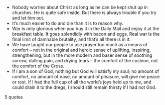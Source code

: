  - Nobody worries about Christ as long as he can be kept shut up in churches. He is quite safe inside. But there is always trouble if you try and let him out.
 - It’s much easier to do and die than it is to reason why.
 - War is only glorious when you buy it in the Daily Mail and enjoy it at the breakfast table. It goes splendidly with bacon and eggs. Real war is the final limit of damnable brutality, and that’s all there is in it.
 - We have taught our people to use prayer too much as a means of comfort – not in the original and heroic sense of uplifting, inspiring, strengthening, but in the more modern and baser sense of soothing sorrow, dulling pain, and drying tears – the comfort of the cushion, not the comfort of the Cross.
 - If I am a son of God, nothing but God will satisfy my soul; no amount of comfort, no amount of ease, no amount of pleasure, will give me peace or rest. If I had the full cup of all the world’s joys held up to me, and could drain it to the dregs, I should still remain thirsty if I had not God.

5 quotes
